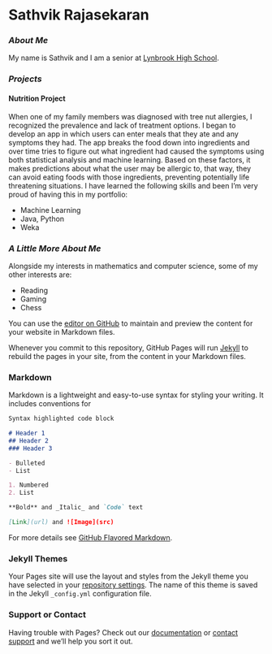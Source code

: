 # Sathvik Rajasekaran
### _About Me_
My name is Sathvik and I am a senior at [Lynbrook High School](https://lhs.fuhsd.org).

### _Projects_
#### Nutrition Project
When one of my family members was diagnosed with tree nut allergies, I recognized the prevalence and lack of treatment options. I began to develop an app in which users can enter meals that they ate and any symptoms they had. The app breaks the food down into ingredients and over time tries to figure out what ingredient had caused the symptoms using both statistical analysis and machine learning. Based on these factors, it makes predictions about what the user may be allergic to, that way, they can avoid eating foods with those ingredients, preventing potentially life threatening situations. I have learned the following skills and been I’m very proud of having this in my portfolio:
- Machine Learning
- Java, Python
- Weka



### _A Little More About Me_
Alongside my interests in mathematics and computer science, some of my other interests are:
- Reading
- Gaming
- Chess


You can use the [editor on GitHub](https://github.com/sathvik4142/sathvik.github.io/edit/gh-pages/index.md) to maintain and preview the content for your website in Markdown files.

Whenever you commit to this repository, GitHub Pages will run [Jekyll](https://jekyllrb.com/) to rebuild the pages in your site, from the content in your Markdown files.

### Markdown

Markdown is a lightweight and easy-to-use syntax for styling your writing. It includes conventions for

```markdown
Syntax highlighted code block

# Header 1
## Header 2
### Header 3

- Bulleted
- List

1. Numbered
2. List

**Bold** and _Italic_ and `Code` text

[Link](url) and ![Image](src)
```

For more details see [GitHub Flavored Markdown](https://guides.github.com/features/mastering-markdown/).

### Jekyll Themes

Your Pages site will use the layout and styles from the Jekyll theme you have selected in your [repository settings](https://github.com/sathvik4142/sathvik.github.io/settings). The name of this theme is saved in the Jekyll `_config.yml` configuration file.

### Support or Contact

Having trouble with Pages? Check out our [documentation](https://docs.github.com/categories/github-pages-basics/) or [contact support](https://github.com/contact) and we’ll help you sort it out.
